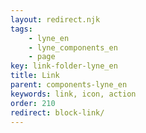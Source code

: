 ```yaml
---
layout: redirect.njk
tags: 
    - lyne_en
    - lyne_components_en
    - page
key: link-folder-lyne_en
title: Link
parent: components-lyne_en
keywords: link, icon, action
order: 210
redirect: block-link/
---
```

